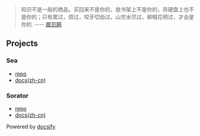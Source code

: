 > 知识不是一般的商品，买回来不是你的，放书架上不是你的，存硬盘上也不是你的；只有累过，烦过，咬牙切齿过，山穷水尽过，柳暗花明过，才会是你的.
> ---- [扇贝网](https://www.shanbay.com)

## Projects

### Sea

- [repo](https://github.com/shanbay/sea)
- [docs(zh-cn)](sea/zh-cn)

### Sorator
- [repo](https://github.com/shanbay/sorator)
- [docs(zh-cn)](sorator/zh-cn)


Powered by [docsify](https://docsify.js.org/#/)
